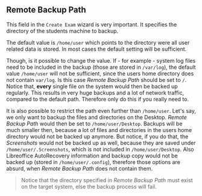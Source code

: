 ## Remote Backup Path

This field in the `Create Exam` wizard is very important. It specifies the directory of the students machine to backup.

The default value is `/home/user` which points to the directory were all user related data is stored. In most cases the default setting will be sufficient.

Though, is it possible to change the value. If - for example - system log files need to be included in the backup (those are stored in `/var/log`), the default value `/home/user` will not be sufficient, since the users home directory does not contain `var/log`. Is this case *Remote Backup Path* should be set to `/`. Notice that, **every** single file on the system would then be backed up regularly. This results in very huge backups and a lot of network traffic, compared to the default path. Therefore only do this if you really need to.

It is also possible to restrict the path even further than `/home/user`. Let's say, we only want to backup the files and directories on the Desktop. *Remote Backup Path* would then be set to `/home/user/Desktop`. Backups will be much smaller then, because a lot of files and directories in the users home directory would not be backed up anymore. But notice, if you do that, the *Screenshots* would not be backed up as well, because they are saved under `/home/user/.Screenshots`, which is not included in `/home/user/Desktop`. Also Libreoffice AutoRecovery information and backup copy would not be backed up (stored in `/home/user/.config`), therefore those options are absurd, when *Remote Backup Path* does not contain them.

> Notice that the directory specified in *Remote Backup Path* must exist on the target system, else the backup process will fail.
